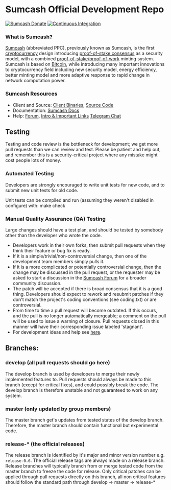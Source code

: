 # Sumcash Official Development Repo

[![Sumcash Donate](https://badgen.net/badge/sumcash/Donate/green?icon=https://raw.githubusercontent.com/sumcash/media/84710cca6c3c8d2d79676e5260cc8d1cd729a427/Sumcash%202020%20Logo%20Files/01.%20Icon%20Only/Inside%20Circle/Transparent/Green%20Icon/sumcash-icon-green-transparent.svg)](https://chainz.cryptoid.info/ppc/address.dws?p92W3t7YkKfQEPDb7cG9jQ6iMh7cpKLvwK)
[![Continuous Integration](https://github.com/sumcash/sumcash/actions/workflows/build.yml/badge.svg?branch=master)](https://github.com/sumcash/sumcash/actions/workflows/build.yml)

### What is Sumcash?
[Sumcash](https://sumcash.net) (abbreviated PPC), previously known as Sumcash, is the first [cryptocurrency](https://en.wikipedia.org/wiki/Cryptocurrency) design introducing [proof-of-stake consensus](https://sumcash.net/resources#whitepaper) as a security model, with a combined [proof-of-stake](https://sumcash.net/resources#whitepaper)/[proof-of-work](https://en.wikipedia.org/wiki/Proof-of-work_system) minting system. Sumcash is based on [Bitcoin](https://bitcoin.org), while introducing many important innovations to cryptocurrency field including new security model, energy efficiency, better minting model and more adaptive response to rapid change in network computation power.
### Sumcash Resources
* Client and Source:
[Client Binaries](https://github.com/sumcash/sumcash/releases),
[Source Code](https://github.com/sumcash/sumcash)
* Documentation: [Sumcash Docs](https://docs.sumcash.net)
* Help: 
[Forum](https://talk.sumcash.net),
[Intro & Important Links](https://talk.sumcash.net/t/what-is-sumcash-intro-important-links/2889)
[Telegram Chat](https://t.me/sumcash)

Testing
-------

Testing and code review is the bottleneck for development; we get more pull
requests than we can review and test. Please be patient and help out, and
remember this is a security-critical project where any mistake might cost people
lots of money.

### Automated Testing

Developers are strongly encouraged to write unit tests for new code, and to submit new unit tests for old code.

Unit tests can be compiled and run (assuming they weren't disabled in configure) with:
  make check

### Manual Quality Assurance (QA) Testing

Large changes should have a test plan, and should be tested by somebody other than the developer who wrote the code.

* Developers work in their own forks, then submit pull requests when they think their feature or bug fix is ready.
* If it is a simple/trivial/non-controversial change, then one of the development team members simply pulls it.
* If it is a more complicated or potentially controversial change, then the change may be discussed in the pull request, or the requester may be asked to start a discussion in the [Sumcash Forum](https://talk.sumcash.net) for a broader community discussion. 
* The patch will be accepted if there is broad consensus that it is a good thing. Developers should expect to rework and resubmit patches if they don't match the project's coding conventions (see coding.txt) or are controversial.
* From time to time a pull request will become outdated. If this occurs, and the pull is no longer automatically mergeable; a comment on the pull will be used to issue a warning of closure.  Pull requests closed in this manner will have their corresponding issue labeled 'stagnant'.
* For development ideas and help see [here](https://talk.sumcash.net/c/protocol).

## Branches:

### develop (all pull requests should go here)
The develop branch is used by developers to merge their newly implemented features to.
Pull requests should always be made to this branch (except for critical fixes), and could possibly break the code.
The develop branch is therefore unstable and not guaranteed to work on any system.

### master (only updated by group members)
The master branch get's updates from tested states of the develop branch.
Therefore, the master branch should contain functional but experimental code.

### release-* (the official releases)
The release branch is identified by it's major and minor version number e.g. `release-0.6`.
The official release tags are always made on a release branch.
Release branches will typically branch from or merge tested code from the master branch to freeze the code for release.
Only critical patches can be applied through pull requests directly on this branch, all non critical features should follow the standard path through develop -> master -> release-*


